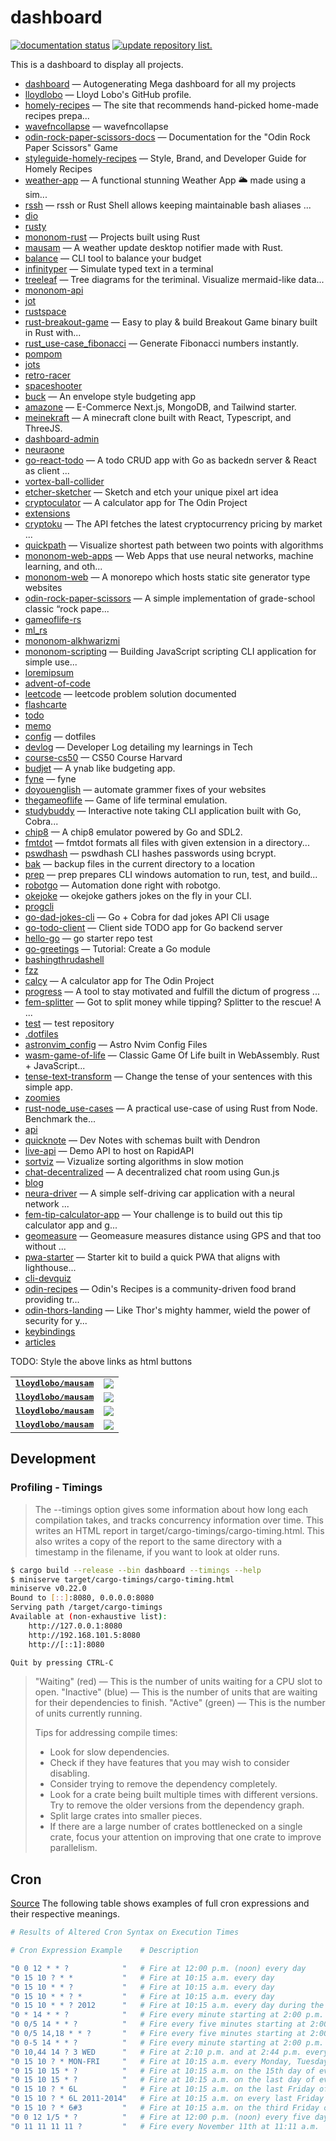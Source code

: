 # dashboard

[![documentation status](https://github.com/lloydlobo/dashboard/actions/workflows/rustdoc.yml/badge.svg)](https://github.com/lloydlobo/dashboard/actions/workflows/rustdoc.yml)
[![update repository list.](https://github.com/lloydlobo/dashboard/actions/workflows/fetch_repo_list.yml/badge.svg)](https://github.com/lloydlobo/dashboard/actions/workflows/fetch_repo_list.yml)

This is a dashboard to display all projects.

<!--START_SECTION:tag_1-->

- [dashboard](https://github.com/lloydlobo/dashboard) — Autogenerating Mega dashboard for all my projects
- [lloydlobo](https://github.com/lloydlobo/lloydlobo) — Lloyd Lobo's GitHub profile.
- [homely-recipes](https://github.com/lloydlobo/homely-recipes) — The site that recommends hand-picked home-made recipes prepa...
- [wavefncollapse](https://github.com/lloydlobo/wavefncollapse) — wavefncollapse
- [odin-rock-paper-scissors-docs](https://github.com/lloydlobo/odin-rock-paper-scissors-docs) — Documentation for the "Odin Rock Paper Scissors" Game
- [styleguide-homely-recipes](https://github.com/lloydlobo/styleguide-homely-recipes) — Style, Brand, and Developer Guide for Homely Recipes
- [weather-app](https://github.com/lloydlobo/weather-app) — A functional stunning Weather App 🌥️ made using a sim...
- [rssh](https://github.com/lloydlobo/rssh) — rssh or Rust Shell allows keeping maintainable bash aliases ...
- [dio](https://github.com/lloydlobo/dio)
- [rusty](https://github.com/lloydlobo/rusty)
- [mononom-rust](https://github.com/lloydlobo/mononom-rust) — Projects built using Rust
- [mausam](https://github.com/lloydlobo/mausam) — A weather update desktop notifier made with Rust.
- [balance](https://github.com/lloydlobo/balance) — CLI tool to balance your budget
- [infinityper](https://github.com/lloydlobo/infinityper) — Simulate typed text in a terminal
- [treeleaf](https://github.com/lloydlobo/treeleaf) — Tree diagrams for the teriminal. Visualize mermaid-like data...
- [mononom-api](https://github.com/lloydlobo/mononom-api)
- [jot](https://github.com/lloydlobo/jot)
- [rustspace](https://github.com/lloydlobo/rustspace)
- [rust-breakout-game](https://github.com/lloydlobo/rust-breakout-game) — Easy to play & build Breakout Game binary built in Rust with...
- [rust_use-case_fibonacci](https://github.com/lloydlobo/rust_use-case_fibonacci) — Generate Fibonacci numbers instantly.
- [pompom](https://github.com/lloydlobo/pompom)
- [jots](https://github.com/lloydlobo/jots)
- [retro-racer](https://github.com/lloydlobo/retro-racer)
- [spaceshooter](https://github.com/lloydlobo/spaceshooter)
- [buck](https://github.com/lloydlobo/buck) — An envelope style budgeting app
- [amazone](https://github.com/lloydlobo/amazone) — E-Commerce Next.js, MongoDB, and Tailwind starter.
- [meinekraft](https://github.com/lloydlobo/meinekraft) — A minecraft clone built with React, Typescript, and ThreeJS.
- [dashboard-admin](https://github.com/lloydlobo/dashboard-admin)
- [neuraone](https://github.com/lloydlobo/neuraone)
- [go-react-todo](https://github.com/lloydlobo/go-react-todo) — A todo CRUD app with Go as backedn server & React as client ...
- [vortex-ball-collider](https://github.com/lloydlobo/vortex-ball-collider)
- [etcher-sketcher](https://github.com/lloydlobo/etcher-sketcher) — Sketch and etch your unique pixel art idea
- [cryptoculator](https://github.com/lloydlobo/cryptoculator) — A calculator app for The Odin Project
- [extensions](https://github.com/lloydlobo/extensions)
- [cryptoku](https://github.com/lloydlobo/cryptoku) — The API fetches the latest cryptocurrency pricing by market ...
- [quickpath](https://github.com/lloydlobo/quickpath) — Visualize shortest path between two points with algorithms
- [mononom-web-apps](https://github.com/lloydlobo/mononom-web-apps) — Web Apps that use neural networks, machine learning, and oth...
- [mononom-web](https://github.com/lloydlobo/mononom-web) — A monorepo which hosts static site generator type websites
- [odin-rock-paper-scissors](https://github.com/lloydlobo/odin-rock-paper-scissors) — A simple implementation of grade-school classic “rock pape...
- [gameoflife-rs](https://github.com/lloydlobo/gameoflife-rs)
- [ml_rs](https://github.com/lloydlobo/ml_rs)
- [mononom-alkhwarizmi](https://github.com/lloydlobo/mononom-alkhwarizmi)
- [mononom-scripting](https://github.com/lloydlobo/mononom-scripting) — Building JavaScript scripting CLI application for simple use...
- [loremipsum](https://github.com/lloydlobo/loremipsum)
- [advent-of-code](https://github.com/lloydlobo/advent-of-code)
- [leetcode](https://github.com/lloydlobo/leetcode) — leetcode problem solution documented
- [flashcarte](https://github.com/lloydlobo/flashcarte)
- [todo](https://github.com/lloydlobo/todo)
- [memo](https://github.com/lloydlobo/memo)
- [config](https://github.com/lloydlobo/config) — dotfiles
- [devlog](https://github.com/lloydlobo/devlog) — Developer Log detailing my learnings in Tech
- [course-cs50](https://github.com/lloydlobo/course-cs50) — CS50 Course Harvard
- [budjet](https://github.com/lloydlobo/budjet) — A ynab like budgeting app.
- [fyne](https://github.com/lloydlobo/fyne) — fyne
- [doyouenglish](https://github.com/lloydlobo/doyouenglish) — automate grammer fixes of your websites
- [thegameoflife](https://github.com/lloydlobo/thegameoflife) — Game of life terminal emulation.
- [studybuddy](https://github.com/lloydlobo/studybuddy) — Interactive note taking CLI application built with Go, Cobra...
- [chip8](https://github.com/lloydlobo/chip8) — A chip8 emulator powered by Go and SDL2.
- [fmtdot](https://github.com/lloydlobo/fmtdot) — fmtdot formats all files with given extension in a directory...
- [pswdhash](https://github.com/lloydlobo/pswdhash) — pswdhash CLI hashes passwords using bcrypt.
- [bak](https://github.com/lloydlobo/bak) — backup files in the current directory to a location
- [prep](https://github.com/lloydlobo/prep) — prep prepares CLI windows automation to run, test, and build...
- [robotgo](https://github.com/lloydlobo/robotgo) — Automation done right with robotgo.
- [okejoke](https://github.com/lloydlobo/okejoke) — okejoke gathers jokes on the fly in your CLI.
- [progcli](https://github.com/lloydlobo/progcli)
- [go-dad-jokes-cli](https://github.com/lloydlobo/go-dad-jokes-cli) — Go + Cobra for dad jokes API Cli usage
- [go-todo-client](https://github.com/lloydlobo/go-todo-client) — Client side TODO app for Go backend server
- [hello-go](https://github.com/lloydlobo/hello-go) — go starter repo test
- [go-greetings](https://github.com/lloydlobo/go-greetings) — Tutorial: Create a Go module
- [bashingthrudashell](https://github.com/lloydlobo/bashingthrudashell)
- [fzz](https://github.com/lloydlobo/fzz)
- [calcy](https://github.com/lloydlobo/calcy) — A calculator app for The Odin Project
- [progress](https://github.com/lloydlobo/progress) — A tool to stay motivated and fulfill the dictum of progress ...
- [fem-splitter](https://github.com/lloydlobo/fem-splitter) — Got to split money while tipping? Splitter to the rescue! A ...
- [test](https://github.com/lloydlobo/test) — test repository
- [.dotfiles](https://github.com/lloydlobo/.dotfiles)
- [astronvim_config](https://github.com/lloydlobo/astronvim_config) — Astro Nvim Config Files
- [wasm-game-of-life](https://github.com/lloydlobo/wasm-game-of-life) — Classic Game Of Life built in WebAssembly. Rust + JavaScript...
- [tense-text-transform](https://github.com/lloydlobo/tense-text-transform) — Change the tense of your sentences with this simple app.
- [zoomies](https://github.com/lloydlobo/zoomies)
- [rust-node_use-cases](https://github.com/lloydlobo/rust-node_use-cases) — A practical use-case of using Rust from Node. Benchmark the...
- [api](https://github.com/lloydlobo/api)
- [quicknote](https://github.com/lloydlobo/quicknote) — Dev Notes with schemas built with Dendron
- [live-api](https://github.com/lloydlobo/live-api) — Demo API to host on RapidAPI
- [sortviz](https://github.com/lloydlobo/sortviz) — Vizualize sorting algorithms in slow motion
- [chat-decentralized](https://github.com/lloydlobo/chat-decentralized) — A decentralized chat room using Gun.js
- [blog](https://github.com/lloydlobo/blog)
- [neura-driver](https://github.com/lloydlobo/neura-driver) — A simple self-driving car application with a neural network ...
- [fem-tip-calculator-app](https://github.com/lloydlobo/fem-tip-calculator-app) — Your challenge is to build out this tip calculator app and g...
- [geomeasure](https://github.com/lloydlobo/geomeasure) — Geomeasure measures distance using GPS and that too without ...
- [pwa-starter](https://github.com/lloydlobo/pwa-starter) — Starter kit to build a quick PWA that aligns with lighthouse...
- [cli-devquiz](https://github.com/lloydlobo/cli-devquiz)
- [odin-recipes](https://github.com/lloydlobo/odin-recipes) — Odin's Recipes is a community-driven food brand providing tr...
- [odin-thors-landing](https://github.com/lloydlobo/odin-thors-landing) — Like Thor's mighty hammer, wield the power of security for y...
- [keybindings](https://github.com/lloydlobo/keybindings)
- [articles](https://github.com/lloydlobo/articles)
<!--END_SECTION:tag_1-->

TODO: Style the above links as html buttons

<table>
<tr>
  <td><kbd><b><a href="https://github.com/lloydlobo/mausam">lloydlobo/mausam</a></b></kbd></td>
  <td><a href="https://github.com/lloydlobo/mausam/actions?query=branch%3Amaster"><img src="https://img.shields.io/github/actions/workflow/status/lloydlobo/mausam/CICD.yml?branch=master&style=for-the-badge"></a></td>
</tr>
<tr>
  <td><kbd><b><a href="https://github.com/lloydlobo/mausam">lloydlobo/mausam</a></b></kbd></td>
  <td><a href="https://github.com/lloydlobo/mausam/actions?query=branch%3Amaster"><img src="https://img.shields.io/github/actions/workflow/status/lloydlobo/mausam/ci.yml?branch=master&style=for-the-badge"></a></td>
</tr>
<tr>
  <td><kbd><b><a href="https://github.com/lloydlobo/mausam">lloydlobo/mausam</a></b></kbd></td>
  <td><a href="https://github.com/lloydlobo/mausam/actions?query=branch%3Amaster"><img src="https://img.shields.io/github/actions/workflow/status/lloydlobo/mausam/ci.yml?branch=master&style=for-the-badge"></a></td>
</tr>
<tr>
  <td><kbd><b><a href="https://github.com/lloydlobo/mausam">lloydlobo/mausam</a></b></kbd></td>
  <td><a href="https://github.com/lloydlobo/mausam/actions?query=branch%3Amaster"><img src="https://img.shields.io/github/actions/workflow/status/lloydlobo/mausam/ci.yml?branch=master&style=for-the-badge"></a></td>
</tr>
</table>

## Development

### Profiling - Timings

> The --timings option gives some information about how long each compilation takes, and tracks concurrency information over time.
> This writes an HTML report in target/cargo-timings/cargo-timing.html. This also writes a copy of the report to the same directory with a timestamp in the filename, if you want to look at older runs.

```sh
$ cargo build --release --bin dashboard --timings --help
$ miniserve target/cargo-timings/cargo-timing.html
miniserve v0.22.0
Bound to [::]:8080, 0.0.0.0:8080
Serving path /target/cargo-timings
Available at (non-exhaustive list):
    http://127.0.0.1:8080
    http://192.168.101.5:8080
    http://[::1]:8080

Quit by pressing CTRL-C
```

> "Waiting" (red) — This is the number of units waiting for a CPU slot to open.
> "Inactive" (blue) — This is the number of units that are waiting for their dependencies to finish.
> "Active" (green) — This is the number of units currently running.
>
> Tips for addressing compile times:
>
> - Look for slow dependencies.
> - Check if they have features that you may wish to consider disabling.
> - Consider trying to remove the dependency completely.
> - Look for a crate being built multiple times with different versions. Try to remove the older versions from the dependency graph.
> - Split large crates into smaller pieces.
> - If there are a large number of crates bottlenecked on a single crate, focus your attention on improving that one crate to improve parallelism.

## Cron

[Source](https://www.netiq.com/documentation/cloud-manager-2-5/ncm-reference/data/bexyssf.html#beykp21)
The following table shows examples of full cron expressions and their respective meanings.

```yml
# Results of Altered Cron Syntax on Execution Times

# Cron Expression Example    # Description

"0 0 12 * * ?            "   # Fire at 12:00 p.m. (noon) every day
"0 15 10 ? * *           "   # Fire at 10:15 a.m. every day
"0 15 10 * * ?           "   # Fire at 10:15 a.m. every day
"0 15 10 * * ? *         "   # Fire at 10:15 a.m. every day
"0 15 10 * * ? 2012      "   # Fire at 10:15 a.m. every day during the year 2012
"0 * 14 * * ?            "   # Fire every minute starting at 2:00 p.m. and ending at 2:59.p.m., every day
"0 0/5 14 * * ?          "   # Fire every five minutes starting at 2:00 p.m. and ending at 2:55 p.m., every day
"0 0/5 14,18 * * ?       "   # Fire every five minutes starting at 2:00 p.m. and ending at 2:55 p.m., and fire every five minutes starting at 6:00 p.m. and ending at 6:55 p.m., every day
"0 0-5 14 * * ?          "   # Fire every minute starting at 2:00 p.m. and ending at 2:05.p.m., every day
"0 10,44 14 ? 3 WED      "   # Fire at 2:10 p.m. and at 2:44 p.m. every Wednesday in the month of March
"0 15 10 ? * MON-FRI     "   # Fire at 10:15 a.m. every Monday, Tuesday, Wednesday, Thursday and Friday
"0 15 10 15 * ?          "   # Fire at 10:15 a.m. on the 15th day of every month
"0 15 10 15 * ?          "   # Fire at 10:15 a.m. on the last day of every month
"0 15 10 ? * 6L          "   # Fire at 10:15 a.m. on the last Friday of every month
"0 15 10 ? * 6L 2011-2014"   # Fire at 10:15 a.m. on every last Friday of every month during the years 2011, 20012, 2014, and 2014
"0 15 10 ? * 6#3         "   # Fire at 10:15 a.m. on the third Friday of every month
"0 0 12 1/5 * ?          "   # Fire at 12:00 p.m. (noon) every five days every month, starting on the first day of the month
"0 11 11 11 11 ?         "   # Fire every November 11th at 11:11 a.m.
```
